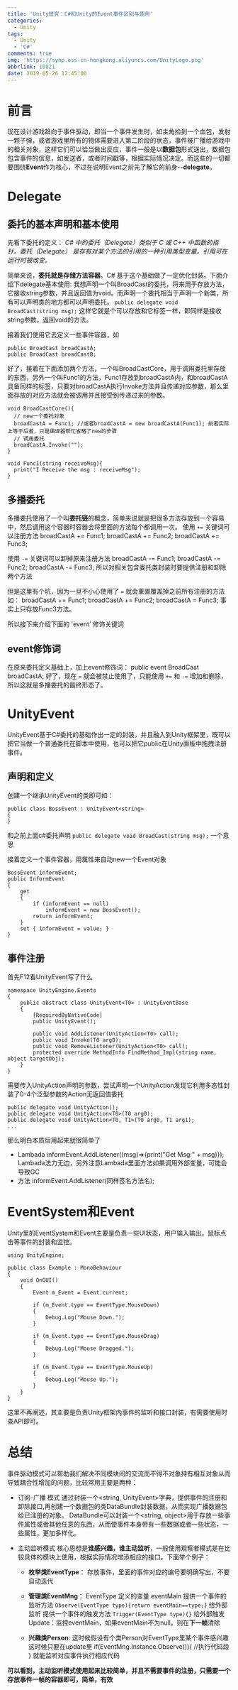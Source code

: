 ```yaml
---
title: 'Unity研究：C#和Unity的Event事件区别与使用'
categories:
  - Unity
tags:
  - Unity
  - 'C#'
comments: true
img: 'https://synp.oss-cn-hongkong.aliyuncs.com/UnityLogo.png'
abbrlink: 10821
date: 2019-05-26 12:45:00
---
```


# 前言
现在设计游戏趋向于事件驱动，即当一个事件发生时，如主角捡到一个血包，发射一颗子弹，或者游戏里所有的物体需要进入第二阶段的状态，事件被广播给游戏中的相关对象，这样它们可以恰当做出反应，事件一般是以**数据包**形式送出，数据包包含事件的信息，如发送者，或者时间戳等，根据实际情况决定。而这些的一切都要围绕**Event**作为核心，不过在说明Event之前先了解它的前身--**delegate**。

# Delegate
## 委托的基本声明和基本使用
先看下委托的定义：
*C# 中的委托（Delegate）类似于 C 或 C++ 中函数的指针。委托（Delegate） 是存有对某个方法的引用的一种引用类型变量。引用可在运行时被改变。*

简单来说，**委托就是存储方法容器**。C# 基于这个基础做了一定优化封装。下面介绍下delegate基本使用:
我想声明一个叫BroadCast的委托，将来用于存放方法，它接收string参数，并且返回值为void。而声明一个委托相当于声明一个新类，所有可以声明类的地方都可以声明委托。
`public delegate void BroadCast(string msg);`
这样它就是个可以存放和它标签一样，即同样是接收string参数，返回void的方法。

接着我们使用它去定义一些事件容器，如
```
public BroadCast broadCastA;
public BroadCast broadCastB;
```

好了，接着在下面添加两个方法，一个叫BroadCastCore，用于调用委托里存放的东西，另外一个叫Func1的方法，Func1存放到broadCastA内，和broadCastA具备同样的标签，只要对broadCastA执行Invoke方法并且传递对应参数，那么里面存放的对应方法就会被调用并且接受到传递过来的参数。
```
void BroadCastCore(){
  // new一个委托对象
  broadCastA = Func1; //或者broadCastA = new broadCastA(Func1); 前者实际上等于后者，只是编译器帮忙省略了new的步骤
  // 调用委托
  broadCastA.Invoke("");
}

void Func1(string receiveMsg){
  print("I Receive the msg : receiveMsg");
}
```

## 多播委托
多播委托使用了一个叫**委托链**的概念，简单来说就是把很多方法存放到一个容易中，然后调用这个容器时容器会将里面的方法每个都调用一次。
使用 `+=` 关键词可以注册方法
broadCastA += Func1;
broadCastA += Func2;
broadCastA += Func3;

使用 `-=` 关键词可以卸掉原来注册方法
broadCastA -= Func1;
broadCastA -= Func2;
broadCastA -= Func3;
所以对相关包含委托类封装时要提供注册和卸除两个方法

但是这里有个坑，因为一旦不小心使用了 `=` 就会重置覆盖掉之前所有注册的方法如：
broadCastA += Func1;
broadCastA += Func2;
broadCastA = Func3;
事实上只存放Func3方法。

所以接下来介绍下面的 'event' 修饰关键词

## event修饰词
在原来委托定义基础上，加上event修饰词：
public event BroadCast broadCastA;
好了，现在 `=` 就会被禁止使用了，只能使用 `+=` 和 `-=` 增加和删除，所以这就是多播委托的最终形态了。

# UnityEvent
UnityEvent基于C#委托的基础作出一定的封装，并且融入到Unity框架里，既可以把它当做一个普通委托在脚本中使用，也可以把它public在Unity面板中拖拽注册事件。
## 声明和定义
创建一个继承UnityEvent的类即可如：
```
public class BossEvent : UnityEvent<string>
{
}
```
和之前上面c#委托声明 `public delegate void BroadCast(string msg);` 一个意思

接着定义一个事件容器，用属性来自动new一个Event对象
```
BossEvent informEvent;
public InformEvent 
{
    get
    {
        if (informEvent == null)
            informEvent = new BossEvent();
        return informEvent;
    }
    set { informEvent = value; }
}
```

## 事件注册
首先F12看UnityEvent写了什么
```
namespace UnityEngine.Events
{
    public abstract class UnityEvent<T0> : UnityEventBase
    {
        [RequiredByNativeCode]
        public UnityEvent();

        public void AddListener(UnityAction<T0> call);
        public void Invoke(T0 arg0);
        public void RemoveListener(UnityAction<T0> call);
        protected override MethodInfo FindMethod_Impl(string name, object targetObj);
    }
}
```

需要传入UnityAction声明的参数，尝试声明一个UnityAction发现它利用多态性封装了0-4个泛型参数的Action无返回值委托
```
public delegate void UnityAction();
public delegate void UnityAction<T0>(T0 arg0);
public delegate void UnityAction<T0, T1>(T0 arg0, T1 arg1);
...
```

那么明白本质后用起来就很简单了
- Lambada
informEvent.AddListener((msg)=>{print("Get Msg:" + msg)});
Lambada法力无边，另外注意Lambada里面方法如果调用外部变量，可能会导致GC
- 方法
informEvent.AddListener(同样签名方法名);

# EventSystem和Event
Unity里的EventSystem和Event主要是负责一些UI状态，用户输入输出，鼠标点击等事件的封装和监控。
```
using UnityEngine;

public class Example : MonoBehaviour
{
    void OnGUI()
    {
        Event m_Event = Event.current;

        if (m_Event.type == EventType.MouseDown)
        {
            Debug.Log("Mouse Down.");
        }

        if (m_Event.type == EventType.MouseDrag)
        {
            Debug.Log("Mouse Dragged.");
        }

        if (m_Event.type == EventType.MouseUp)
        {
            Debug.Log("Mouse Up.");
        }
    }
}
````

这里不再阐述，其主要是负责Unity框架内事件的监听和接口封装，有需要使用时查API即可。

# 总结
事件驱动模式可以帮助我们解决不同模块间的交流而不得不对象持有相互对象从而导致耦合性增加的问题，比较常用主要是两种：
- 订阅-广播 模式
通过封装一个<string, UnityEvent>字典，提供事件的注册和卸除接口,再创建一个数据包的类DataBundle封装数据，从而实现广播数据包给已注册的对象。
DataBundle可以封装一个<string, object>用于存放一些事件属性或者其他任意的东西，从而使事件本身带有一些数据或者一些状态，一些属性，更加多样化。

- 主动监听模式
核心思想是**谁感兴趣，谁主动监听**，一般使用观察者模式是在比较具体的模块上使用，根据实际情况增添相应的接口。下面举个例子：
  - **枚举类EventType**：
存放事件，里面的事件对应的编号要明确写出，不要自动迭代

  - **管理类EventMng**：
EventType 定义的变量 eventMain
提供一个事件的监听方法
`Observe(EventType type){return eventMain==type;}`
给外部监听
提供一个事件的触发方法
`Trigger(EventType type){}`
给外部触发
Update：监控eventMain，如果eventMain不为null，则在**下一帧**清除

  - **兴趣类Person**:
这时候假设有个类Person对EventType里某个事件感兴趣
这时候只要在update里
if(EventMng.Instance.Observe()){
  //执行代码段
}
就能监听对应事件执行相应代码

**可以看到，主动监听模式使用起来比较简单，并且不需要事件的注册，只需要一个存放事件一帧的容器即可，简单，有效**